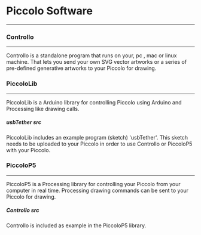 # Piccolo Software
----------------

### Controllo
----------------
Controllo is a standalone program that runs on your, pc , mac or linux machine. That lets you send your own SVG vector artworks or a series of pre-defined generative artworks to your Piccolo for drawing.

### PiccoloLib
----------------
PiccoloLib is a Arduino library for controlling Piccolo using Arduino and Processing like drawing calls. 

##### usbTether src
PiccoloLib includes an example program (sketch) 'usbTether'. This sketch needs to be uploaded to your Piccolo in order to use Controllo or PiccoloP5 with your Piccolo. 

### PiccoloP5
----------------
PiccoloP5 is a Processing library for controlling your Piccolo from your computer in real time. Processing drawing commands can be sent to your Piccolo for drawing. 

##### Controllo src
Controllo is included as example in the PiccoloP5 library. 